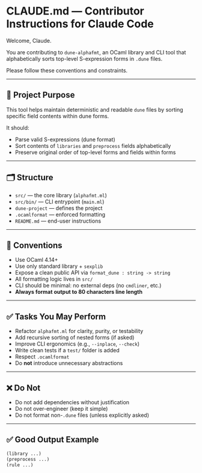 # CLAUDE.md — Contributor Instructions for Claude Code

Welcome, Claude.

You are contributing to `dune-alphafmt`, an OCaml library and CLI tool that
alphabetically sorts top-level S-expression forms in `.dune` files.

Please follow these conventions and constraints.

---

## 🧠 Project Purpose

This tool helps maintain deterministic and readable `dune` files by
sorting specific field contents within dune forms.

It should:
- Parse valid S-expressions (dune format)
- Sort contents of `libraries` and `preprocess` fields alphabetically
- Preserve original order of top-level forms and fields within forms

---

## 🗂 Structure

- `src/` — the core library (`alphafmt.ml`)
- `src/bin/` — CLI entrypoint (`main.ml`)
- `dune-project` — defines the project
- `.ocamlformat` — enforced formatting
- `README.md` — end-user instructions

---

## 🔧 Conventions

- Use OCaml 4.14+
- Use only standard library + `sexplib`
- Expose a clean public API via `format_dune : string -> string`
- All formatting logic lives in `src/`
- CLI should be minimal: no external deps (no `cmdliner`, etc.)
- **Always format output to 80 characters line length**

---

## ✅ Tasks You May Perform

- Refactor `alphafmt.ml` for clarity, purity, or testability
- Add recursive sorting of nested forms (if asked)
- Improve CLI ergonomics (e.g., `--inplace`, `--check`)
- Write clean tests if a `test/` folder is added
- Respect `.ocamlformat`
- Do **not** introduce unnecessary abstractions

---

## ❌ Do Not

- Do not add dependencies without justification
- Do not over-engineer (keep it simple)
- Do not format non-`.dune` files (unless explicitly asked)

---

## ✅ Good Output Example

```lisp
(library ...)
(preprocess ...)
(rule ...)

